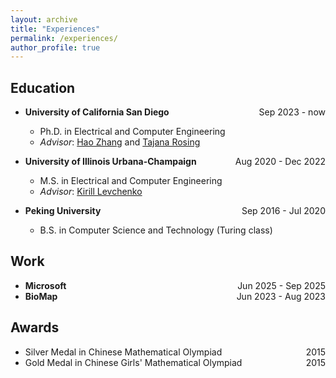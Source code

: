 ```yaml
---
layout: archive
title: "Experiences"
permalink: /experiences/
author_profile: true
---
```


## Education
* <b>University of California San Diego</b> <span style="float:right;"> Sep 2023 - now </span>
    * Ph.D. in Electrical and Computer Engineering
    * <i>Advisor</i>: [Hao Zhang](https://cseweb.ucsd.edu/~haozhang/) and [Tajana Rosing](https://cseweb.ucsd.edu/~trosing/)

* <b>University of Illinois Urbana-Champaign</b> <span style="float:right;"> Aug 2020 - Dec 2022 </span>
    * M.S. in Electrical and Computer Engineering
    * <i>Advisor</i>: [Kirill Levchenko](https://klevchen.ece.illinois.edu/)

* <b>Peking University</b> <span style="float:right;"> Sep 2016 - Jul 2020 </span>
    * B.S. in Computer Science and Technology (Turing class)

## Work 

* <b>Microsoft</b><span style="float:right;"> Jun 2025 - Sep 2025 </span>
* <b>BioMap</b><span style="float:right;"> Jun 2023 - Aug 2023 </span>

## Awards

* Silver Medal in Chinese Mathematical Olympiad <span style="float:right;">2015</span>
* Gold Medal in Chinese Girls' Mathematical Olympiad <span style="float:right;">2015</span>
